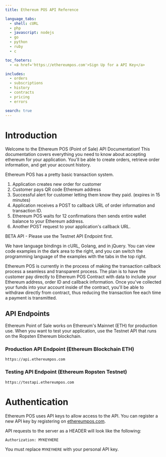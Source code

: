 ```yaml
---
title: Ethereum POS API Reference

language_tabs:
  - shell: cURL
  - php
  - javascript: nodejs
  - go
  - python
  - ruby
  - c

toc_footers:
  - <a href='https://ethereumpos.com'>Sign Up for a API Key</a>

includes:
  - orders
  - subscriptions
  - history
  - contracts
  - pricing
  - errors

search: true
---
```


# Introduction

Welcome to the Ethereum POS (Point of Sale) API Documentation! This documentation covers everything you need to know about accepting ethereum for your application. You'll be able to create orders, retrieve order information, and get your account history.

Ethereum POS has a pretty basic transaction system.

1. Application creates new order for customer
2. Customer pays QR code Ethereum address
3. Successful alert for customer letting them know they paid. (expires in 15 minutes)
4. Application receives a POST to callback URL of order information and transaction ID.
5. Ethereum POS waits for 12 confirmations then sends entire wallet balance to your Ethereum address.
7. Another POST request to your application's callback URL.

<aside class="notice">
BETA API - Please use the Testnet API Endpoint first.
</aside>

We have language bindings in cURL, Golang, and in jQuery. You can view code examples in the dark area to the right, and you can switch the programming language of the examples with the tabs in the top right.

Ethereum POS is currently in the process of making the transaction callback process a seamless and transparent process. The plan is to have the customer pay directly to Ethereum POS Contract with data to include your Ethereum address, order ID and callback information. Once you've collected your funds into your account inside of the contract, you'll be able to withdraw directly from contract, thus reducing the transaction fee each time a payment is transmitted.

## API Endpoints
Ethereum Point of Sale works on Ethereum's Mainnet (ETH) for production use. When you want to test your application, use the Testnet API that runs on the Ropsten Ethereum blockchain.

### Production API Endpoint (Ethereum Blockchain ETH)
`https://api.ethereumpos.com`

### Testing API Endpoint (Ethereum Ropsten Testnet)
`https://testapi.ethereumpos.com`

# Authentication

Ethereum POS uses API keys to allow access to the API. You can register a new API key by registering on [ethereumpos.com](https://ethereumpos.com).

API requests to the server as a HEADER will look like the following:

`Authorization: MYKEYHERE`

<aside class="notice">
You must replace <code>MYKEYHERE</code> with your personal API key.
</aside>
